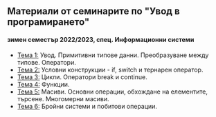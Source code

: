 ## Материали от семинарите по "Увод в програмирането"
#### зимен семестър 2022/2023, спец. Информационни системи

- [Тема 1:](https://github.com/Justsvetoslavov/Introduction_to_programming/tree/master/IS/Sem.01) Увод. Примитивни типове данни. Преобразуване между типове. Оператори.
- [Тема 2:](https://github.com/Justsvetoslavov/Introduction_to_programming/tree/master/IS/Sem.02) Условни конструкции - if, switch и тернарен оператор.
- [Тема 3:](https://github.com/Justsvetoslavov/Introduction_to_programming/tree/master/IS/Sem.03) Цикли. Оператори break и continue.
- [Тема 4:](https://github.com/Justsvetoslavov/Introduction_to_programming/tree/master/IS/Sem.04) Функции.
- [Тема 5:](https://github.com/Justsvetoslavov/Introduction_to_programming/tree/master/IS/Sem.05) Масиви. Основни операции, обхождане на елементите, търсене.  Многомерни масиви.
- [Тема 6:](https://github.com/Justsvetoslavov/Introduction_to_programming/tree/master/IS/Sem.06) Бройни системи и побитови операции.